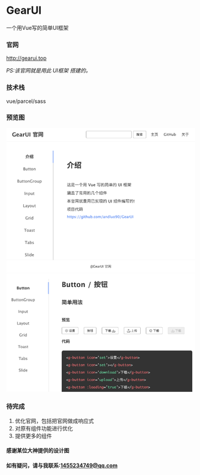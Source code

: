 # GearUI
一个用Vue写的简单UI框架

### 官网
http://gearui.top


_PS:该官网就是用此 UI框架 搭建的。_

### 技术栈
vue/parcel/sass

### 预览图
![1](/shortcut/shortcut1.png)
![2](/shortcut/shortcut2.png)

### 待完成
1. 优化官网，包括把官网做成响应式
2. 对原有组件功能进行优化
3. 提供更多的组件

#### 感谢某位大神提供的设计图
#### 如有疑问，请与我联系:1455234749@qq.com

